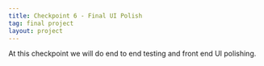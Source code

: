 ```yaml
---
title: Checkpoint 6 - Final UI Polish
tag: final project
layout: project
---
```


At this checkpoint we will do end to end testing and front end UI polishing.